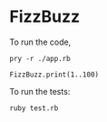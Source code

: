 FizzBuzz
========

To run the code,

    pry -r ./app.rb

    FizzBuzz.print(1..100)

To run the tests:

    ruby test.rb
